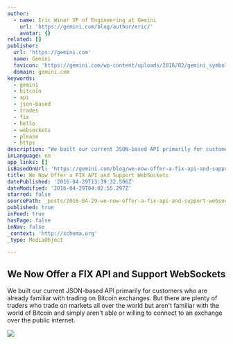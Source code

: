 ```yaml
---
author:
  - name: Eric Winer VP of Engineering at Gemini
    url: 'https://gemini.com/blog/author/eric/'
    avatar: {}
related: []
publisher:
  url: 'https://gemini.com'
  name: Gemini
  favicon: 'https://gemini.com/wp-content/uploads/2016/02/gemini_symbol_rgb.png'
  domain: gemini.com
keywords:
  - gemini
  - bitcoin
  - api
  - json-based
  - trades
  - fix
  - hello
  - websockets
  - please
  - https
description: "We built our current JSON-based API primarily for customers who are already familiar with trading on Bitcoin exchanges. But there are plenty of traders who trade on markets all over the world but aren't familiar with the world of Bitcoin and simply aren't able or willing to connect to an exchange over the public internet."
inLanguage: en
app_links: []
isBasedOnUrl: 'https://gemini.com/blog/we-now-offer-a-fix-api-and-support-websockets/'
title: We Now Offer a FIX API and Support WebSockets
datePublished: '2016-04-29T13:39:32.506Z'
dateModified: '2016-04-29T04:02:55.297Z'
starred: false
sourcePath: _posts/2016-04-29-we-now-offer-a-fix-api-and-support-websockets.md
published: true
inFeed: true
hasPage: false
inNav: false
_context: 'http://schema.org'
_type: MediaObject

---
```

<article style=""><h1>We Now Offer a FIX API and Support WebSockets</h1><p>We built our current JSON-based API primarily for customers who are already familiar with trading on Bitcoin exchanges. But there are plenty of traders who trade on markets all over the world but aren't familiar with the world of Bitcoin and simply aren't able or willing to connect to an exchange over the public internet.</p><img src="https://gemini.com/wp-content/uploads/2016/03/hero-fix-api-680x255.jpg" /></article>